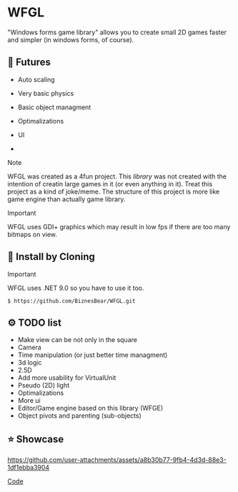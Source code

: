 ﻿# WFGL
"Windows forms game library" allows you to create small 2D games faster and simpler (in windows forms, of course). 

## 📄 Futures 
- Auto scaling
- Very basic physics
- Basic object managment
- Optimalizations
- UI

- 
> [!NOTE]
> WFGL was created as a 4fun project. This *library* was not created with the intention of creatin large games in it (or even anything in it). 
> Treat this project as a kind of joke/meme. 
> The structure of this project is more like game engine than actually game library.

> [!IMPORTANT]
> WFGL uses GDI+ graphics which may result in low fps if there are too many bitmaps on view. 


## 🎈 Install by Cloning
> [!IMPORTANT]
> WFGL uses .NET 9.0 so you have to use it too.  


```
$ https://github.com/BiznesBear/WFGL.git
```


## ⚙️ TODO list
- Make view can be not only in the square 
- Camera
- Time manipulation (or just better time managment)
- 3d logic 
- 2.5D
- Add more usability for VirtualUnit
- Pseudo (2D) light
- Optimalizations
- More ui
- Editor/Game engine based on this library (WFGE)
- Object pivots and parenting (sub-objects)

## ⭐ Showcase
https://github.com/user-attachments/assets/a8b30b77-9fb4-4d3d-88e3-1df1ebba3904

[Code](https://github.com/BiznesBear/FlappyBird)

